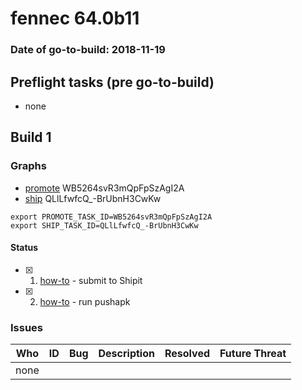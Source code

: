 # fennec 64.0b11

### Date of go-to-build: 2018-11-19

## Preflight tasks (pre go-to-build)
- none

## Build 1  

### Graphs
* [promote](https://tools.taskcluster.net/push-inspector/#/WB5264svR3mQpFpSzAgI2A) WB5264svR3mQpFpSzAgI2A
* [ship](https://tools.taskcluster.net/push-inspector/#/QLlLfwfcQ_-BrUbnH3CwKw) QLlLfwfcQ_-BrUbnH3CwKw
```
export PROMOTE_TASK_ID=WB5264svR3mQpFpSzAgI2A
export SHIP_TASK_ID=QLlLfwfcQ_-BrUbnH3CwKw
```


#### Status
- [x] 1.  [how-to](https://wiki.mozilla.org/Release:Release_Automation_on_Mercurial:Starting_a_Release#Submit_to_Ship_It)  - submit to Shipit
- [x] 2.  [how-to](https://github.com/mozilla-releng/releasewarrior-2.0/blob/master/docs/release-promotion/mobile/howto.md)  - run pushapk

### Issues
| Who                 | ID               | Bug                                                                 | Description                | Resolved                | Future Threat                |
| ------------------- | ---------------- | ------------------------------------------------------------------- | -------------------------- | ----------------------- | ---------------------------- |
| none | | | | | |


